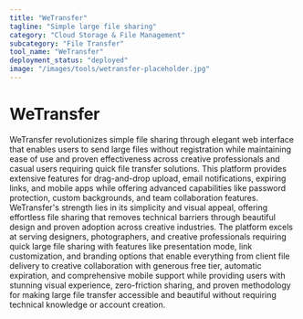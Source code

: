 ```yaml
---
title: "WeTransfer"
tagline: "Simple large file sharing"
category: "Cloud Storage & File Management"
subcategory: "File Transfer"
tool_name: "WeTransfer"
deployment_status: "deployed"
image: "/images/tools/wetransfer-placeholder.jpg"
---
```


# WeTransfer

WeTransfer revolutionizes simple file sharing through elegant web interface that enables users to send large files without registration while maintaining ease of use and proven effectiveness across creative professionals and casual users requiring quick file transfer solutions. This platform provides extensive features for drag-and-drop upload, email notifications, expiring links, and mobile apps while offering advanced capabilities like password protection, custom backgrounds, and team collaboration features. WeTransfer's strength lies in its simplicity and visual appeal, offering effortless file sharing that removes technical barriers through beautiful design and proven adoption across creative industries. The platform excels at serving designers, photographers, and creative professionals requiring quick large file sharing with features like presentation mode, link customization, and branding options that enable everything from client file delivery to creative collaboration with generous free tier, automatic expiration, and comprehensive mobile support while providing users with stunning visual experience, zero-friction sharing, and proven methodology for making large file transfer accessible and beautiful without requiring technical knowledge or account creation.